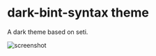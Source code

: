 # dark-bint-syntax theme

A dark theme based on seti.

![screenshot](https://raw.githubusercontent.com/MiincGu/dark-bint-syntax/master/screenshot.png)
